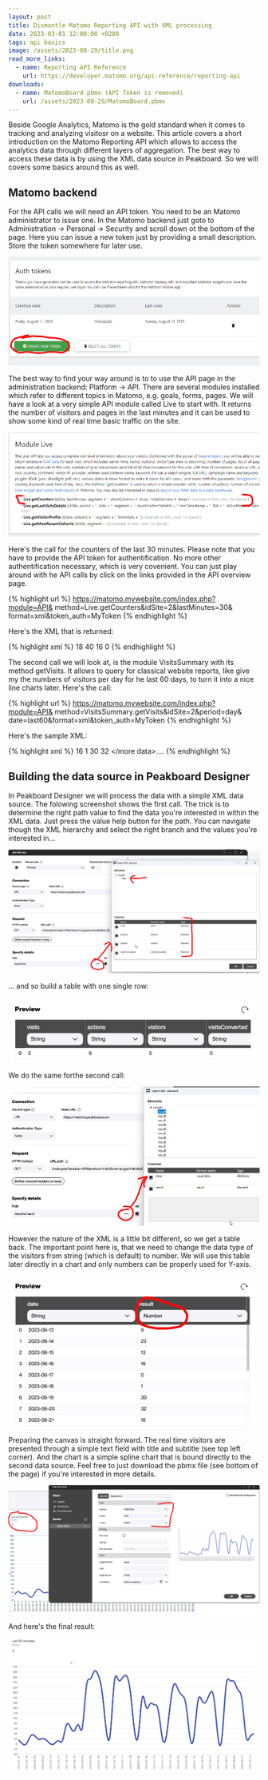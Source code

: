 ```yaml
---
layout: post
title: Dismantle Matomo Reporting API with XML processing 
date: 2023-03-01 12:00:00 +0200
tags: api basics
image: /assets/2023-08-29/title.png
read_more_links:
  - name: Reporting API Reference
    url: https://developer.matomo.org/api-reference/reporting-api
downloads:
  - name: MatomoBoard.pbmx (API Token is removed)
    url: /assets/2023-08-29/MatomoBoard.pbmx
---
```

Beside Google Analytics, Matomo is the gold standard when it comes to tracking and analyzing visitosr on a website. This article covers a short introduction on the Matomo Reporting API which allows to access the analytics data through different layers of aggregation. The best way to access these data is by using the XML data source in Peakboard. So we will covers some basics around this as well.

## Matomo backend

For the API calls we will need an API token. You need to be an Matomo administrator to issue one. In the Matomo backend just goto to Administration -> Personal -> Security and scroll down ot the bottom of the page. Here you can issue a new token just by providing a small description. Store the token somewhere for later use.

![image](/assets/2023-08-29/010.png)

The best way to find your way around is to to use the API page in the administration backend: Platform -> API.
There are several modules installed which refer to different topics in Matomo, e.g. goals, forms, pages.
We will have a look at a very simple API module called Live to start with. It returns the number of visitors and pages in the last minutes and it can be used to show some kind of real time basic traffic on the site.   

![image](/assets/2023-08-29/020.png)

Here's the call for the counters of the last 30 minutes. Please note that you have to provide the API token for authentification. No more other authentification necessary, which is very covenient. You can just play around with he API calls by click on the links provided in the API overview page.

{% highlight url %}
https://matomo.mywebsite.com/index.php?module=API&
  method=Live.getCounters&idSite=2&lastMinutes=30&
  format=xml&token_auth=MyToken
{% endhighlight %}

Here's the XML that is returned:

{% highlight xml %}
<result>
	<row>
		<visits>18</visits>
		<actions>40</actions>
		<visitors>16</visitors>
		<visitsConverted>0</visitsConverted>
	</row>
</result>
{% endhighlight %}

The second call we will look at, is the module VisitsSummary with its method getVisits. It allows to query for classical website reports, like give my the numbers of visitors per day for he last 60 days, to turn it into a nice line charts later. Here's the call:

{% highlight url %}
https://matomo.mywebsite.com/index.php?module=API&
  method=VisitsSummary.getVisits&idSite=2&period=day&
  date=last60&format=xml&token_auth=MyToken
{% endhighlight %}

Here's the sample XML:

{% highlight xml %}
<results>
	<result date="2023-06-16">16</result>
	<result date="2023-06-17"/>
	<result date="2023-06-18">1</result>
	<result date="2023-06-19">30</result>
	<result date="2023-06-20">32</result>
    </more data>....
</results>
{% endhighlight %}

## Building the data source in Peakboard Designer

In Peakboard Designer we will process the data with a simple XML data source. The folowing screenshot shows the first call. The trick is to determine the right path value to find the data you're interested in within the XML data. Just press the value help button for the path. You can navigate though the XML hierarchy and select the right branch and the values you're interested in...

![image](/assets/2023-08-29/030.png)

... and so build a table with one single row:

![image](/assets/2023-08-29/040.png)

We do the same forthe second call:

![image](/assets/2023-08-29/050.png)

However the nature of the XML is a little bit different, so we get a table back. The important point here is, that we need to change the data type of the visitors from string (which is default) to number. We will use this table later directly in a chart and only numbers can be properly used for Y-axis.

![image](/assets/2023-08-29/060.png)

Preparing the canvas is straight forward. The real time visitors are presented through a simple text field with title and subtitle (see top left corner). And the chart is a simple spline chart that is bound directly to the second data source. Feel free to just download the pbmx file (see bottom of the page) if you're interested in more details.

![image](/assets/2023-08-29/070.png)

And here's the final result:

![image](/assets/2023-08-29/080.png)



